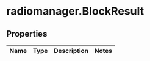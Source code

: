# radiomanager.BlockResult

## Properties
Name | Type | Description | Notes
------------ | ------------- | ------------- | -------------


